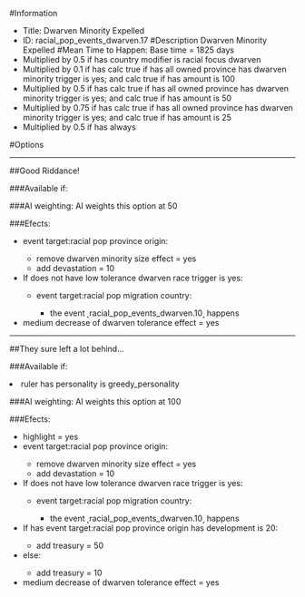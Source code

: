 #Information
 - Title: Dwarven Minority Expelled
 - ID: racial_pop_events_dwarven.17
#Description
Dwarven Minority Expelled
#Mean Time to Happen:
Base time = 1825 days
 - Multiplied by 0.5 if has country modifier is racial focus dwarven
 - Multiplied by 0.1 if has calc true if has all owned province has dwarven minority trigger is yes; and calc true if has amount is 100
 - Multiplied by 0.5 if has calc true if has all owned province has dwarven minority trigger is yes; and calc true if has amount is 50
 - Multiplied by 0.75 if has calc true if has all owned province has dwarven minority trigger is yes; and calc true if has amount is 25
 - Multiplied by 0.5 if has always

#Options

___
##Good Riddance!

###Available if:


###AI weighting:
AI weights this option at 50


###Efects:<ul><li>event target:racial pop province origin:</li><ul><li>remove dwarven minority size effect = yes</li><li>add devastation = 10</li></ul><li>If does not have low tolerance dwarven race trigger is yes:</li><ul><li>event target:racial pop migration country:</li><ul><li>the event ˻racial_pop_events_dwarven.10˼ happens</li></ul></ul><li>medium decrease of dwarven tolerance effect = yes</li></ul>

___
##They sure left a lot behind...

###Available if:
<li>ruler has personality is greedy_personality</li>

###AI weighting:
AI weights this option at 100


###Efects:<ul><li>highlight = yes</li><li>event target:racial pop province origin:</li><ul><li>remove dwarven minority size effect = yes</li><li>add devastation = 10</li></ul><li>If does not have low tolerance dwarven race trigger is yes:</li><ul><li>event target:racial pop migration country:</li><ul><li>the event ˻racial_pop_events_dwarven.10˼ happens</li></ul></ul><li>If has event target:racial pop province origin has development is 20:</li><ul><li>add treasury = 50</li></ul><li>else:</li><ul><li>add treasury = 10</li></ul><li>medium decrease of dwarven tolerance effect = yes</li></ul>
